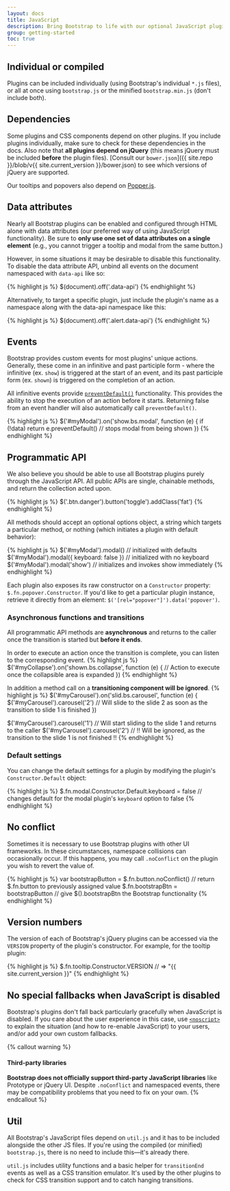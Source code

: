 ```yaml
---
layout: docs
title: JavaScript
description: Bring Bootstrap to life with our optional JavaScript plugins built on jQuery. Learn about each plugin, our data and programmatic API options, and more.
group: getting-started
toc: true
---
```


## Individual or compiled

Plugins can be included individually (using Bootstrap's individual `*.js` files), or all at once using `bootstrap.js` or the minified `bootstrap.min.js` (don't include both).

## Dependencies

Some plugins and CSS components depend on other plugins. If you include plugins individually, make sure to check for these dependencies in the docs. Also note that **all plugins depend on jQuery** (this means jQuery must be included **before** the plugin files). [Consult our `bower.json`]({{ site.repo }}/blob/v{{ site.current_version }}/bower.json) to see which versions of jQuery are supported.

Our tooltips and popovers also depend on [Popper.js](https://github.com/FezVrasta/popper.js).

## Data attributes

Nearly all Bootstrap plugins can be enabled and configured through HTML alone with data attributes (our preferred way of using JavaScript functionality). Be sure to **only use one set of data attributes on a single element** (e.g., you cannot trigger a tooltip and modal from the same button.)

However, in some situations it may be desirable to disable this functionality. To disable the data attribute API, unbind all events on the document namespaced with `data-api` like so:

{% highlight js %}
$(document).off('.data-api')
{% endhighlight %}

Alternatively, to target a specific plugin, just include the plugin's name as a namespace along with the data-api namespace like this:

{% highlight js %}
$(document).off('.alert.data-api')
{% endhighlight %}

## Events

Bootstrap provides custom events for most plugins' unique actions. Generally, these come in an infinitive and past participle form - where the infinitive (ex. `show`) is triggered at the start of an event, and its past participle form (ex. `shown`) is triggered on the completion of an action.

All infinitive events provide [`preventDefault()`](https://developer.mozilla.org/en-US/docs/Web/API/Event/preventDefault) functionality. This provides the ability to stop the execution of an action before it starts. Returning false from an event handler will also automatically call `preventDefault()`.

{% highlight js %}
$('#myModal').on('show.bs.modal', function (e) {
  if (!data) return e.preventDefault() // stops modal from being shown
})
{% endhighlight %}

## Programmatic API

We also believe you should be able to use all Bootstrap plugins purely through the JavaScript API. All public APIs are single, chainable methods, and return the collection acted upon.

{% highlight js %}
$('.btn.danger').button('toggle').addClass('fat')
{% endhighlight %}

All methods should accept an optional options object, a string which targets a particular method, or nothing (which initiates a plugin with default behavior):

{% highlight js %}
$('#myModal').modal()                      // initialized with defaults
$('#myModal').modal({ keyboard: false })   // initialized with no keyboard
$('#myModal').modal('show')                // initializes and invokes show immediately
{% endhighlight %}

Each plugin also exposes its raw constructor on a `Constructor` property: `$.fn.popover.Constructor`. If you'd like to get a particular plugin instance, retrieve it directly from an element: `$('[rel="popover"]').data('popover')`.

### Asynchronous functions and transitions

All programmatic API methods are **asynchronous** and returns to the caller once the transition is started but **before it ends**.

In order to execute an action once the transition is complete, you can listen to the corresponding event.
{% highlight js %}
$('#myCollapse').on('shown.bs.collapse', function (e) {
  // Action to execute once the collapsible area is expanded
})
{% endhighlight %}

In addition a method call on a **transitioning component will be ignored**.
{% highlight js %}
$('#myCarousel').on('slid.bs.carousel', function (e) {
  $('#myCarousel').carousel('2') // Will slide to the slide 2 as soon as the transition to slide 1 is finished
})

$('#myCarousel').carousel('1') // Will start sliding to the slide 1 and returns to the caller
$('#myCarousel').carousel('2') // !! Will be ignored, as the transition to the slide 1 is not finished !!
{% endhighlight %}

### Default settings
You can change the default settings for a plugin by modifying the plugin's `Constructor.Default` object:

{% highlight js %}
$.fn.modal.Constructor.Default.keyboard = false // changes default for the modal plugin's `keyboard` option to false
{% endhighlight %}

## No conflict

Sometimes it is necessary to use Bootstrap plugins with other UI frameworks. In these circumstances, namespace collisions can occasionally occur. If this happens, you may call `.noConflict` on the plugin you wish to revert the value of.

{% highlight js %}
var bootstrapButton = $.fn.button.noConflict() // return $.fn.button to previously assigned value
$.fn.bootstrapBtn = bootstrapButton            // give $().bootstrapBtn the Bootstrap functionality
{% endhighlight %}

## Version numbers

The version of each of Bootstrap's jQuery plugins can be accessed via the `VERSION` property of the plugin's constructor. For example, for the tooltip plugin:

{% highlight js %}
$.fn.tooltip.Constructor.VERSION // => "{{ site.current_version }}"
{% endhighlight %}

## No special fallbacks when JavaScript is disabled

Bootstrap's plugins don't fall back particularly gracefully when JavaScript is disabled. If you care about the user experience in this case, use [`<noscript>`](https://developer.mozilla.org/en-US/docs/Web/HTML/Element/noscript) to explain the situation (and how to re-enable JavaScript) to your users, and/or add your own custom fallbacks.

{% callout warning %}
#### Third-party libraries

**Bootstrap does not officially support third-party JavaScript libraries** like Prototype or jQuery UI. Despite `.noConflict` and namespaced events, there may be compatibility problems that you need to fix on your own.
{% endcallout %}

## Util

All Bootstrap's JavaScript files depend on `util.js` and it has to be included alongside the other JS files. If you're using the compiled (or minified) `bootstrap.js`, there is no need to include this—it's already there.

`util.js` includes utility functions and a basic helper for `transitionEnd` events as well as a CSS transition emulator. It's used by the other plugins to check for CSS transition support and to catch hanging transitions.
